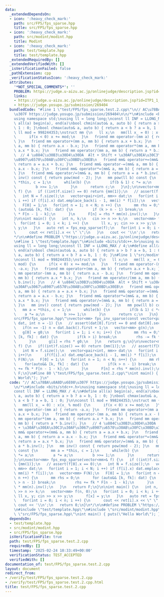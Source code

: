 ```yaml
---
data:
  _extendedDependsOn:
  - icon: ':heavy_check_mark:'
    path: src/FPS/fps_sparse.hpp
    title: src/FPS/fps_sparse.hpp
  - icon: ':heavy_check_mark:'
    path: src/modint/modint.hpp
    title: Modint
  - icon: ':heavy_check_mark:'
    path: test/template.hpp
    title: test/template.hpp
  _extendedRequiredBy: []
  _extendedVerifiedWith: []
  _isVerificationFailed: false
  _pathExtension: cpp
  _verificationStatusIcon: ':heavy_check_mark:'
  attributes:
    '*NOT_SPECIAL_COMMENTS*': ''
    PROBLEM: https://judge.u-aizu.ac.jp/onlinejudge/description.jsp?id=ITP1_1_A
    links:
    - https://judge.u-aizu.ac.jp/onlinejudge/description.jsp?id=ITP1_1_A
    - https://judge.yosupo.jp/submission/269404
  bundledCode: "#line 1 \"test/FPS/fps_sparse.test.2.cpp\"\n// AC\u78BA\u8A8D\u6E08\
    \u307F https://judge.yosupo.jp/submission/269404\n\n/*\n#include <bits/stdc++.h>\n\
    using namespace std;\nusing ll = long long;\nconst ll INF = LLONG_MAX / 4;\n#define\
    \ all(a) begin(a), end(a)\nbool chmin(auto& a, auto b) { return a > b ? a = b,\
    \ 1 : 0; }\nbool chmax(auto& a, auto b) { return a < b ? a = b, 1 : 0; }\n\nconst\
    \ ll mod = 998244353;\nstruct mm {\n   ll x;\n   mm(ll x_ = 0) : x(x_ % mod) {\n\
    \      if(x < 0) x += mod;\n   }\n   friend mm operator-(mm a) { return -a.x;\
    \ }\n   friend mm operator+(mm a, mm b) { return a.x + b.x; }\n   friend mm operator-(mm\
    \ a, mm b) { return a.x - b.x; }\n   friend mm operator*(mm a, mm b) { return\
    \ a.x * b.x; }\n   friend mm operator/(mm a, mm b) { return a * b.inv(); }\n \
    \  // 4 \u884C\u30B3\u30D4\u30DA  Alt + Shift + \u30AF\u30EA\u30C3\u30AF\u3067\
    \u8907\u6570\u30AB\u30FC\u30BD\u30EB\n   friend mm& operator+=(mm& a, mm b) {\
    \ return a = a.x + b.x; }\n   friend mm& operator-=(mm& a, mm b) { return a =\
    \ a.x - b.x; }\n   friend mm& operator*=(mm& a, mm b) { return a = a.x * b.x;\
    \ }\n   friend mm& operator/=(mm& a, mm b) { return a = a * b.inv(); }\n   mm\
    \ inv() const { return pow(mod - 2); }\n   mm pow(ll b) const {\n      mm a =\
    \ *this, c = 1;\n      while(b) {\n         if(b & 1) c *= a;\n         a *= a;\n\
    \         b >>= 1;\n      }\n      return c;\n   }\n};\n\nvector<mm> fps_exp_sparse(vector<mm>&\
    \ f) {\n   if ((int)f.size() == 0) return {mm(1)};\n   // assert(f[0].x == 0);\n\
    \   int N = f.size();\n   vector<pair<int, mm>> dat;\n   for(int i = 1; i < N;\
    \ i ++) if (f[i].x) dat.emplace_back(i - 1, mm(i) * f[i]);\n   vector<mm> F(N);\n\
    \   F[0] = 1;\n   for(int n = 1; n < N; n ++) {\n      mm rhs = 0;\n      for\
    \ (auto&& [k, fk]: dat) {\n         if (k > n - 1) break;\n         rhs += fk\
    \ * F[n - 1 - k];\n      }\n      F[n] = rhs * mm(n).inv();\n   }\n   return F;\n\
    }\n\nint main() {\n   int n, k;\n   cin >> n >> k;\n   vector<mm> f(n, 0);\n \
    \  for(int i = 0; i < k; i ++) {\n      ll x, y; cin >> x >> y;\n      f[x] =\
    \ y;\n   }\n   auto ret = fps_exp_sparse(f);\n   for(int i = 0; i < n; i ++) {\n\
    \      cout << ret[i].x << \" \";\n   }\n   cout << '\\n';\n   return 0;\n}\n\
    */\n\n#define PROBLEM \"https://judge.u-aizu.ac.jp/onlinejudge/description.jsp?id=ITP1_1_A\"\
    \n#line 1 \"test/template.hpp\"\n#include <bits/stdc++.h>\nusing namespace std;\n\
    using ll = long long;\nconst ll INF = LLONG_MAX / 4;\n#define all(a) begin(a),\
    \ end(a)\nbool chmin(auto& a, auto b) { return a > b ? a = b, 1 : 0; }\nbool chmax(auto&\
    \ a, auto b) { return a < b ? a = b, 1 : 0; }\n#line 1 \"src/modint/modint.hpp\"\
    \nconst ll mod = 998244353;\nstruct mm {\n   ll x;\n   mm(ll x_ = 0) : x(x_ %\
    \ mod) {\n      if(x < 0) x += mod;\n   }\n   friend mm operator-(mm a) { return\
    \ -a.x; }\n   friend mm operator+(mm a, mm b) { return a.x + b.x; }\n   friend\
    \ mm operator-(mm a, mm b) { return a.x - b.x; }\n   friend mm operator*(mm a,\
    \ mm b) { return a.x * b.x; }\n   friend mm operator/(mm a, mm b) { return a *\
    \ b.inv(); }\n   // 4 \u884C\u30B3\u30D4\u30DA  Alt + Shift + \u30AF\u30EA\u30C3\
    \u30AF\u3067\u8907\u6570\u30AB\u30FC\u30BD\u30EB\n   friend mm& operator+=(mm&\
    \ a, mm b) { return a = a.x + b.x; }\n   friend mm& operator-=(mm& a, mm b) {\
    \ return a = a.x - b.x; }\n   friend mm& operator*=(mm& a, mm b) { return a =\
    \ a.x * b.x; }\n   friend mm& operator/=(mm& a, mm b) { return a = a * b.inv();\
    \ }\n   mm inv() const { return pow(mod - 2); }\n   mm pow(ll b) const {\n   \
    \   mm a = *this, c = 1;\n      while(b) {\n         if(b & 1) c *= a;\n     \
    \    a *= a;\n         b >>= 1;\n      }\n      return c;\n   }\n};\n#line 1 \"\
    src/FPS/fps_sparse.hpp\"\nvector<mm> fps_inv_sparse(const vector<pair<int, mm>>&\
    \ dat, int n = -1) {\n   // assert(dat[0].first == 0 and dat[0].second.x != 0);\n\
    \   if(n == -1) n = dat.back().first + 1;\n   vector<mm> g(n);\n   mm g0 = dat[0].second.inv();\n\
    \   g[0] = g0;\n   for(int i = 1; i < n; i++) {\n      mm rhs = 0;\n      for(auto&&\
    \ [k, fk] : dat) {\n         if(k > i) break;\n         rhs -= fk * g[i - k];\n\
    \      }\n      g[i] = rhs * g0;\n   }\n   return g;\n}\n\nvector<mm> fps_exp_sparse(vector<mm>&\
    \ f) {\n   if((int)f.size() == 0) return {mm(1)};\n   // assert(f[0].x == 0);\n\
    \   int N = f.size();\n   vector<pair<int, mm>> dat;\n   for(int i = 1; i < N;\
    \ i++)\n      if(f[i].x) dat.emplace_back(i - 1, mm(i) * f[i]);\n   vector<mm>\
    \ F(N);\n   F[0] = 1;\n   for(int n = 1; n < N; n++) {\n      mm rhs = 0;\n  \
    \    for(auto&& [k, fk] : dat) {\n         if(k > n - 1) break;\n         rhs\
    \ += fk * F[n - 1 - k];\n      }\n      F[n] = rhs * mm(n).inv();\n   }\n   return\
    \ F;\n}\n#line 80 \"test/FPS/fps_sparse.test.2.cpp\"\nint main() { puts(\"Hello\
    \ World\"); }\n"
  code: "// AC\u78BA\u8A8D\u6E08\u307F https://judge.yosupo.jp/submission/269404\n\
    \n/*\n#include <bits/stdc++.h>\nusing namespace std;\nusing ll = long long;\n\
    const ll INF = LLONG_MAX / 4;\n#define all(a) begin(a), end(a)\nbool chmin(auto&\
    \ a, auto b) { return a > b ? a = b, 1 : 0; }\nbool chmax(auto& a, auto b) { return\
    \ a < b ? a = b, 1 : 0; }\n\nconst ll mod = 998244353;\nstruct mm {\n   ll x;\n\
    \   mm(ll x_ = 0) : x(x_ % mod) {\n      if(x < 0) x += mod;\n   }\n   friend\
    \ mm operator-(mm a) { return -a.x; }\n   friend mm operator+(mm a, mm b) { return\
    \ a.x + b.x; }\n   friend mm operator-(mm a, mm b) { return a.x - b.x; }\n   friend\
    \ mm operator*(mm a, mm b) { return a.x * b.x; }\n   friend mm operator/(mm a,\
    \ mm b) { return a * b.inv(); }\n   // 4 \u884C\u30B3\u30D4\u30DA  Alt + Shift\
    \ + \u30AF\u30EA\u30C3\u30AF\u3067\u8907\u6570\u30AB\u30FC\u30BD\u30EB\n   friend\
    \ mm& operator+=(mm& a, mm b) { return a = a.x + b.x; }\n   friend mm& operator-=(mm&\
    \ a, mm b) { return a = a.x - b.x; }\n   friend mm& operator*=(mm& a, mm b) {\
    \ return a = a.x * b.x; }\n   friend mm& operator/=(mm& a, mm b) { return a =\
    \ a * b.inv(); }\n   mm inv() const { return pow(mod - 2); }\n   mm pow(ll b)\
    \ const {\n      mm a = *this, c = 1;\n      while(b) {\n         if(b & 1) c\
    \ *= a;\n         a *= a;\n         b >>= 1;\n      }\n      return c;\n   }\n\
    };\n\nvector<mm> fps_exp_sparse(vector<mm>& f) {\n   if ((int)f.size() == 0) return\
    \ {mm(1)};\n   // assert(f[0].x == 0);\n   int N = f.size();\n   vector<pair<int,\
    \ mm>> dat;\n   for(int i = 1; i < N; i ++) if (f[i].x) dat.emplace_back(i - 1,\
    \ mm(i) * f[i]);\n   vector<mm> F(N);\n   F[0] = 1;\n   for(int n = 1; n < N;\
    \ n ++) {\n      mm rhs = 0;\n      for (auto&& [k, fk]: dat) {\n         if (k\
    \ > n - 1) break;\n         rhs += fk * F[n - 1 - k];\n      }\n      F[n] = rhs\
    \ * mm(n).inv();\n   }\n   return F;\n}\n\nint main() {\n   int n, k;\n   cin\
    \ >> n >> k;\n   vector<mm> f(n, 0);\n   for(int i = 0; i < k; i ++) {\n     \
    \ ll x, y; cin >> x >> y;\n      f[x] = y;\n   }\n   auto ret = fps_exp_sparse(f);\n\
    \   for(int i = 0; i < n; i ++) {\n      cout << ret[i].x << \" \";\n   }\n  \
    \ cout << '\\n';\n   return 0;\n}\n*/\n\n#define PROBLEM \"https://judge.u-aizu.ac.jp/onlinejudge/description.jsp?id=ITP1_1_A\"\
    \n#include \"test/template.hpp\"\n#include \"src/modint/modint.hpp\"\n#include\
    \ \"src/FPS/fps_sparse.hpp\"\nint main() { puts(\"Hello World\"); }"
  dependsOn:
  - test/template.hpp
  - src/modint/modint.hpp
  - src/FPS/fps_sparse.hpp
  isVerificationFile: true
  path: test/FPS/fps_sparse.test.2.cpp
  requiredBy: []
  timestamp: '2025-02-24 10:33:49+00:00'
  verificationStatus: TEST_ACCEPTED
  verifiedWith: []
documentation_of: test/FPS/fps_sparse.test.2.cpp
layout: document
redirect_from:
- /verify/test/FPS/fps_sparse.test.2.cpp
- /verify/test/FPS/fps_sparse.test.2.cpp.html
title: test/FPS/fps_sparse.test.2.cpp
---
```

